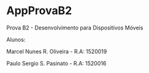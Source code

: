 # AppProvaB2
Prova B2 - Desenvolvimento para Dispositivos Móveis

Alunos:

Marcel Nunes R. Oliveira - R.A: 1520019

Paulo Sergio S. Pasinato - R.A: 1520016
